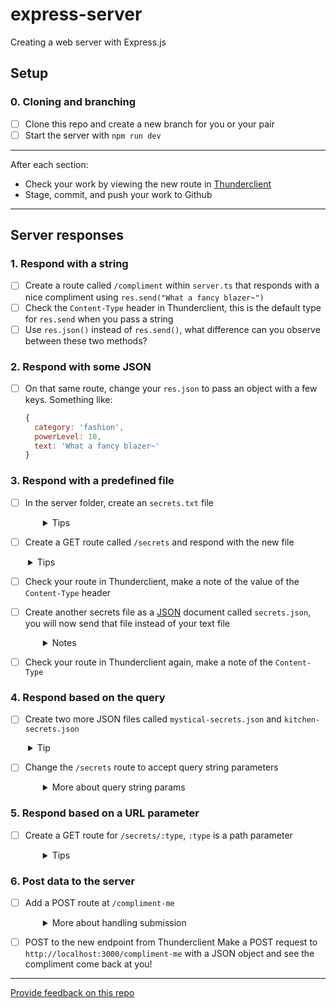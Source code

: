 # express-server

Creating a web server with Express.js

## Setup

### 0. Cloning and branching

- [ ] Clone this repo and create a new branch for you or your pair
- [ ] Start the server with `npm run dev`

---

After each section:

- Check your work by viewing the new route in [Thunderclient](https://www.thunderclient.com/)
- Stage, commit, and push your work to Github

---

## Server responses

### 1. Respond with a string

- [ ] Create a route called `/compliment` within `server.ts` that responds with a nice compliment using `res.send("What a fancy blazer~")`
- [ ] Check the `Content-Type` header in Thunderclient, this is the default type for `res.send` when you pass a string
- [ ] Use `res.json()` instead of `res.send()`, what difference can you observe between these two methods?
      
### 2. Respond with some JSON

- [ ] On that same route, change your `res.json` to pass an object with a few keys. Something like:

  ```js
  {
    category: 'fashion',
    powerLevel: 10,
    text: 'What a fancy blazer~'
  }
  ```


### 3. Respond with a predefined file

- [ ] In the server folder, create an `secrets.txt` file
  <details style="padding-left: 2em">
    <summary>Tips</summary>

  - This could include name, username, location, shopping list or anything you want really.
  </details>

- [ ] Create a GET route called `/secrets` and respond with the new file
<details style="padding-left: 2em">
<summary>Tips</summary>

- use `res.sendFile` and pass it the path
- `res.sendFile` wants an absolute path, so we'll use `Path.resolve('./server/secrets.txt')`
- Use `import * as Path from 'node:path'` to get access to all the path functions
</details>

- [ ] Check your route in Thunderclient, make a note of the value of the `Content-Type` header
- [ ] Create another secrets file as a [JSON](https://www.json.org/json-en.html) document called `secrets.json`, you will now send that file instead of your text file
  <details style="padding-left: 2em">
    <summary>Notes</summary>

  - This file should be an array of strings
  - Tell us some secrets
  - I'm going to read these secrets, so don't put anything too good in there
  </details>

- [ ] Check your route in Thunderclient again, make a note of the `Content-Type`

### 4. Respond based on the query

- [ ] Create two more JSON files called `mystical-secrets.json` and `kitchen-secrets.json`
<details style="padding-left: 2em">
  <summary>Tip</summary>
  
  - These can also contain arrays of strings
  - Remember! JSON strings _always_ use double quotes `"` and never single-quotes `'`
  - Make sure the contents are different enough that you can easily tell them apart
</details>

- [ ] Change the `/secrets` route to accept query string parameters
  <details style="padding-left: 2em">
    <summary>More about query string params</summary>

  - If you request `/secrets?type=mystical` respond with `mystical-secrets.json`
  - If you request `/secrets?type=kitchen` respond with `kitchen-secrets.json`
  - If you request `/secrets` respond with `secrets.json`
  - You'll likely use `if/else` statements or a `switch/case` that uses `req.query.type`
  </details>

### 5. Respond based on a URL parameter

- [ ] Create a GET route for `/secrets/:type`, `:type` is a path parameter
  <details style="padding-left: 2em">
    <summary>Tips</summary>

  - look at `req.params.type`
  - You'll likely use `if/else` statements or a `switch/case` statement
  - If you request `/secrets/mystical` respond with `mystical-secrets.json`
  - If you request `/secrets/kitchen` respond with `kitchen-secrets.json`
  - If you request `/secrets/lizards` use `res.sendStatus(404)` to send "Not Found"

  </details>

### 6. Post data to the server

- [ ] Add a POST route at `/compliment-me`
  <details style="padding-left: 2em">
    <summary>More about handling submission</summary>

  - Add `express.json` as middleware to `server.ts`
    ```js
    server.use(express.json())
    ```
  - We want `req.body` to be an object with `name`, `age`, `heightM`, something like this -

    ```json
    {
      "name": "Gerard",
      "age": 49,
      "heightM": 1.75
    }
    ```

  - Respond with a compliment customised for the request,
    1. First you'll need to define the variables we need from req.body, eg.
       ```js
       const { name, age, heightM } = req.body
       ```
    2. Let's have the compliment based on height. Say a fair cutoff for someone considered to be "tall" is 1.8288. Write the logic to determine if someone "isTall" or not based on the heightM that we get from req.body and if it is greater than 1.8288
    3. Construct the compliment message using template literals (backticks) to insert the dynamic values (name, age) and the result of the height comparison (isTall). You can use a ternary operator to choose between "big fella" or "short king" based on the value of isTall.
    4. Additionaly, you can also include a compliment about their age. eg.
       ```js
       `you don't look ${age} at all (not implying that looking older is worse)`
       ```
    5. And just for fun add a  sincerity rating to the response. This could be a random number or a predetermined value depending on the context. eg. "sincerety:0.6"
    6. Make sure the compliment message and any additional data is wrapped as a JSON object using res.json()


- [ ] POST to the new endpoint from Thunderclient
      Make a POST request to `http://localhost:3000/compliment-me` with a JSON object and see the compliment come back at you!
      
  </details>
---

[Provide feedback on this repo](https://docs.google.com/forms/d/e/1FAIpQLSfw4FGdWkLwMLlUaNQ8FtP2CTJdGDUv6Xoxrh19zIrJSkvT4Q/viewform?usp=pp_url&entry.1958421517=express-server)
